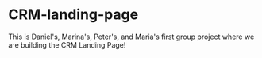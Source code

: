 # CRM-landing-page

This is Daniel's, Marina's, Peter's, and Maria's first group project where we are building the CRM Landing Page!